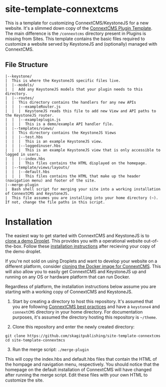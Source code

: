 # site-template-connextcms
This is a template for customizing ConnextCMS/KeystoneJS for a new website.
It's a slimmed down copy of the [ConnextCMS Plugin Template](https://github.com/skagitpublishing/plugin-template-connextcms). 
The main difference is the `/connextcms` directory present in Plugins is missing from
Sites. This template contains the basic files required to
customize a website served by KeystoneJS and (optionally) managed with ConnextCMS.

## File Structure
    |--keystone/
    |  This is where the KeystoneJS specific files live.
    |  |--models/
    |  |  Add any KeystoneJS models that your plugin needs to this directory.
    |  |--routes/
    |  |  This directory contains the handlers for any new APIs
    |  |  |--exampleRouter.js
    |  |  |  KeystoneJS reads this file to add new View and API paths to the KeystoneJS router.
    |  |  |--exampleplugin.js
    |  |  |  This is a demo/example API handler file.
    |  |--templates/views/
    |  |  This directory contains the KeystoneJS Views
    |  |  |--test.hbs
    |  |  |  This is an example KeystoneJS view.
    |  |  |--loggedinuser.hbs
    |  |  |  This is an example KeystoneJS view that is only accessible to logged in users.
    |  |  |--index.hbs
    |  |  |  This files contains the HTML displayed on the homepage.
    |  |--template/views/layouts/
    |  |  |--default.hbs
    |  |  |  This files contains the HTML that make up the header (navigation menu) and footer of the site.
    |--merge-plugin
    |  Bash shell script for merging your site into a working installation of ConnextCMS and KeystoneJS.
    |  This file assumes you are installing into your home directory (~). If not, change the file paths in this script.


# Installation
The easiest way to get started with ConnextCMS and KeystoneJS is to [clone a demo Droplet](http://connextcms.com/page/clone-your-own). 
This provides you with a operational website out-of-the-box. Follow these [installation instructions](https://github.com/skagitpublishing/connextCMS/wiki/2.-Installation#cloning-the-live-demo)
after recieving your copy of the demo droplet.

If you're not sold on using Droplets and want to develop your website on a different platform,
consider [cloning the Docker image for ConnextCMS](https://github.com/christroutner/docker-connextcms). 
This will also allow you to easily get ConnextCMS and KeystoneJS up and running on any OS or hardware platform
that can run Docker.

Regardless of platform, the installation instructions below assume you are starting with a working copy
of ConnextCMS and KeystoneJS.

1. Start by creating a directory to host this repository. It's assumed that you are following
[ConnextCMS best practices](https://github.com/skagitpublishing/ConnextCMS/wiki/2.-Installation#installation-best-practice) 
and have a `keystone4` and `connextCMS` directory in your home directory. 
For documentation purposes, it's assumed the directory hosting this repository is `~/theme`.

2. Clone this repository and enter the newly created directory:
```
git clone https://github.com/skagitpublishing/site-template-connextcms
cd site-template-connextmcs
```

3. Run the merge script:
`./merge-plugin`

This will copy the index.hbs and default.hbs files that contain the HTML of the hompage and navigation menu, respectively.
You should notice that the homepage on the default installation of ConnextCMS will have changed after running the merge script.
Edit these files with your own HTML to customize the site.

